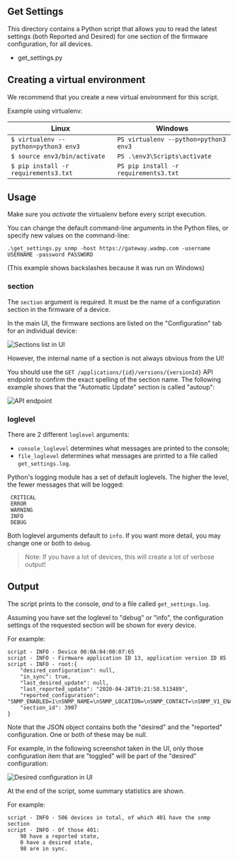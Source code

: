 ## Get Settings

This directory contains a Python script that allows you to read the latest settings (both Reported and Desired)
for one section of the firmware configuration, for all devices.

* get_settings.py

## Creating a virtual environment

We recommend that you create a new virtual environment for this script.

Example using virtualenv:

| Linux                                | Windows                               |
| ------------------------------------ | ------------------------------------- |
| `$ virtualenv --python=python3 env3` | `PS virtualenv --python=python3 env3` |
| `$ source env3/bin/activate`         | `PS .\env3\Scripts\activate`          |
| `$ pip install -r requirements3.txt` | `PS pip install -r requirements3.txt` |

## Usage

Make sure you *activate* the virtualenv before every script execution.

You can change the default command-line arguments in the Python files, or specify new values on the command-line:

```.\get_settings.py snmp -host https://gateway.wadmp.com -username USERNAME -password PASSWORD```

(This example shows backslashes because it was run on Windows)

### section

The `section` argument is required. It must be the name of a configuration section in the firmware of a device.

In the main UI, the firmware sections are listed on the "Configuration" tab for an individual device:

![Sections list in UI](./images/sections_in_ui.png)

However, the internal name of a section is not always obvious from the UI!

You should use the `GET /applications/{id}/versions/{versionId}` API endpoint to confirm the exact spelling of the section name.
The following example shows that the "Automatic Update" section is called "autoup":

![API endpoint](./images/get_section_names.png)

### loglevel

There are 2 different `loglevel` arguments:
- `console_loglevel` determines what messages are printed to the console;
- `file_loglevel` determines what messages are printed to a file called `get_settings.log`.

Python's logging module has a set of default loglevels. The higher the level, the fewer messages that will be logged:
```
 CRITICAL
 ERROR
 WARNING
 INFO
 DEBUG
```

Both loglevel arguments default to `info`. If you want more detail, you may change one or both to `debug`.

> Note: If you have a lot of devices, this will create a lot of verbose output!

## Output

The script prints to the console, *and* to a file called `get_settings.log`.

Assuming you have set the loglevel to "debug" or "info", the configuration settings of the requested section will be shown for every device.

For example:
```
script - INFO - Device 00:0A:04:00:07:65
script - INFO - Firmware application ID 13, application version ID 85
script - INFO - root:{
    "desired_configuration": null,
    "in_sync": true,
    "last_desired_update": null,
    "last_reported_update": "2020-04-28T19:21:58.513489",
    "reported_configuration": "SNMP_ENABLED=1\nSNMP_NAME=\nSNMP_LOCATION=\nSNMP_CONTACT=\nSNMP_V1_ENABLED=1\nSNMP_COMMUNITY_RO=public\nSNMP_COMMUNITY=private\nSNMP_V3_ENABLED=0\nSNMP_USERNAME_RO=\nSNMP_AUTH_RO=MD5\nSNMP_AUTH_PASSWORD_RO=\nSNMP_PRIV_RO=DES\nSNMP_PRIV_PASSWORD_RO=\nSNMP_USERNAME=\nSNMP_AUTH=MD5\nSNMP_AUTH_PASSWORD=\nSNMP_PRIV=DES\nSNMP_PRIV_PASSWORD=\nSNMP_IO_ENABLED=0\nSNMP_MBUS_ENABLED=0\nSNMP_MBUS_BAUDRATE=300\nSNMP_MBUS_PARITY=E\nSNMP_MBUS_STOPBITS=1\nSNMP_REPORT_ENABLED=0\nSNMP_REPORT_IPADDR=\nSNMP_REPORT_PERIOD=\n",
    "section_id": 3907
}
```

Note that the JSON object contains both the "desired" and the "reported" configuration.
One or both of these may be null.

For example, in the following screenshot taken in the UI, only those configuration item that are "toggled" will be part of the "desired" configuration:

![Desired configuration in UI](./images/desired_configuration.png)

At the end of the script, some summary statistics are shown.

For example:
```
script - INFO - 506 devices in total, of which 401 have the snmp section
script - INFO - Of those 401:
    98 have a reported state,
    0 have a desired state,
    98 are in sync.
```